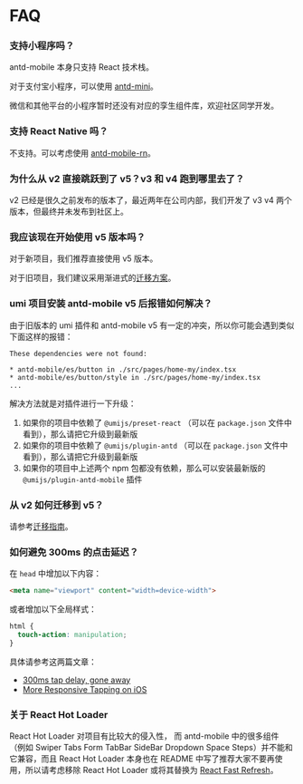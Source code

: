 # FAQ

### 支持小程序吗？

antd-mobile 本身只支持 React 技术栈。

对于支付宝小程序，可以使用 [antd-mini](https://mini.ant.design/)。

微信和其他平台的小程序暂时还没有对应的孪生组件库，欢迎社区同学开发。

### 支持 React Native 吗？

不支持。可以考虑使用 [antd-mobile-rn](https://github.com/ant-design/ant-design-mobile-rn)。

### 为什么从 v2 直接跳跃到了 v5？v3 和 v4 跑到哪里去了？

v2 已经是很久之前发布的版本了，最近两年在公司内部，我们开发了 v3 v4 两个版本，但最终并未发布到社区上。

### 我应该现在开始使用 v5 版本吗？

对于新项目，我们推荐直接使用 v5 版本。

对于旧项目，我们建议采用渐进式的[迁移方案](./migration)。

### umi 项目安装 antd-mobile v5 后报错如何解决？

由于旧版本的 umi 插件和 antd-mobile v5 有一定的冲突，所以你可能会遇到类似下面这样的报错：

```
These dependencies were not found:

* antd-mobile/es/button in ./src/pages/home-my/index.tsx
* antd-mobile/es/button/style in ./src/pages/home-my/index.tsx
...
```

解决方法就是对插件进行一下升级：

1. 如果你的项目中依赖了 `@umijs/preset-react` （可以在 `package.json` 文件中看到），那么请把它升级到最新版
2. 如果你的项目中依赖了 `@umijs/plugin-antd` （可以在 `package.json` 文件中看到），那么请把它升级到最新版
3. 如果你的项目中上述两个 npm 包都没有依赖，那么可以安装最新版的 `@umijs/plugin-antd-mobile` 插件

### 从 v2 如何迁移到 v5？

请参考[迁移指南](./migration)。

### 如何避免 300ms 的点击延迟？

在 `head` 中增加以下内容：

```html
<meta name="viewport" content="width=device-width">
```

或者增加以下全局样式：

```css
html {
  touch-action: manipulation;
}
```

具体请参考这两篇文章：

- [300ms tap delay, gone away](https://developers.google.com/web/updates/2013/12/300ms-tap-delay-gone-away)
- [More Responsive Tapping on iOS](https://webkit.org/blog/5610/more-responsive-tapping-on-ios/)

### 关于 React Hot Loader

React Hot Loader 对项目有比较大的侵入性， 而 antd-mobile 中的很多组件（例如 Swiper Tabs Form TabBar SideBar Dropdown Space Steps）并不能和它兼容，而且 React Hot Loader 本身也在 README 中写了推荐大家不要再使用，所以请考虑移除 React Hot Loader 或将其替换为 [React Fast Refresh](https://github.com/facebook/react/issues/16604)。
